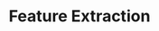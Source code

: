 ---
title: "Feature Extraction"

categories: ['']

tags: ['Feature', 'Extraction']

arwords: 'استنباط السِّمات'

arexps: []

enwords: ['Feature Extraction']

enexps: []

arlexicons: 'ن'

enlexicons: 'F'

authors: ['Ruqayya Roshdy']

translators: ['X']

citations: 'تطبيقات أساسية في المعالجة الآلية للغة العربية'

sources: 'مركز الملك عبدالله بن عبدالعزيز الدولي لخدمة اللغة العربية'

slug: ""
---